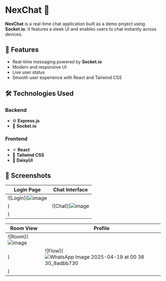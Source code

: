 # NexChat 💬

**NexChat** is a real-time chat application built as a demo project using **Socket.io**. It features a sleek UI and enables users to chat instantly across devices.

## 🚀 Features

- Real-time messaging powered by **Socket.io**
- Modern and responsive UI
- Live user status
- Smooth user experience with React and Tailwind CSS

## 🛠️ Technologies Used

### Backend
- ⚙️ **Express.js**
- 🔌 **Socket.io**

### Frontend
- ⚛️ **React**
- 🎨 **Tailwind CSS**
- 🌼 **DaisyUI**

## 📸 Screenshots

| Login Page | Chat Interface |
|------------|----------------|
| ![Login](![image](https://github.com/user-attachments/assets/9569dba7-ed34-4cff-9a99-e4668c2eba03)
) | ![Chat](![image](https://github.com/user-attachments/assets/5089b0de-468c-4ca1-bb67-4c0e64e3b182)
) |

| Room View | Profile |
|-----------|---------------|
| ![Room](![image](https://github.com/user-attachments/assets/d89b7dc8-ffca-4fcd-8ad9-fa18988b05fa)
) | ![Flow](![WhatsApp Image 2025-04-19 at 00 36 30_8adbb730](https://github.com/user-attachments/assets/cf3fb8c5-c79e-4c68-8543-c630bc89640f)
) |
 
